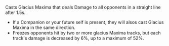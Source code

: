 Casts Glacius Maxima that deals Damage to all opponents in a straight line after 1.5s.

- If a Companion or your future self is present, they will alsos cast Glacius Maxima in the same direction.
- Freezes opponents hit by two or more glacius Maxima tracks, but each track's damage is decreased by 6%, up to a maximum of 52%.
